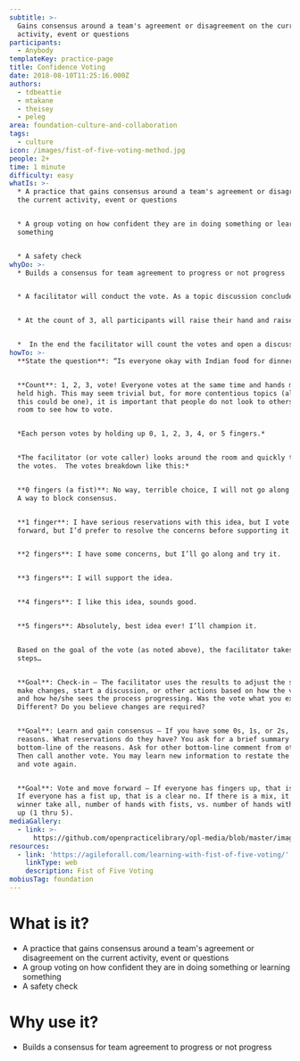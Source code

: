 ```yaml
---
subtitle: >-
  Gains consensus around a team's agreement or disagreement on the current
  activity, event or questions
participants:
  - Anybody
templateKey: practice-page
title: Confidence Voting
date: 2018-08-10T11:25:16.000Z
authors:
  - tdbeattie
  - mtakane
  - theisey
  - peleg
area: foundation-culture-and-collaboration
tags:
  - culture
icon: /images/fist-of-five-voting-method.jpg
people: 2+
time: 1 minute
difficulty: easy
whatIs: >-
  * A practice that gains consensus around a team's agreement or disagreement on
  the current activity, event or questions


  * A group voting on how confident they are in doing something or learning
  something


  * A safety check
whyDo: >-
  * Builds a consensus for team agreement to progress or not progress


  * A facilitator will conduct the vote. As a topic discussion concludes, the facilitator will ask the participants to vote how confident they are on understanding the topic, the ability to execute, and sufficent resources and time.


  * At the count of 3, all participants will raise their hand and raise fingers indicating their confidence: 1 for low, 5 for high and 2, 3 or 4 for anything in between.


  *  In the end the facilitator will count the votes and open a discussion on what is yet to be cleared or addressed before moving on to the next topic.
howTo: >-
  **State the question**: “Is everyone okay with Indian food for dinner?’


  **Count**: 1, 2, 3, vote! Everyone votes at the same time and hands must be
  held high. This may seem trivial but, for more contentious topics (although
  this could be one), it is important that people do not look to others in the
  room to see how to vote.


  *Each person votes by holding up 0, 1, 2, 3, 4, or 5 fingers.*


  *The facilitator (or vote caller) looks around the room and quickly tallies
  the votes.  The votes breakdown like this:*


  **0 fingers (a fist)**: No way, terrible choice, I will not go along with it.
  A way to block consensus.


  **1 finger**: I have serious reservations with this idea, but I vote to move
  forward, but I’d prefer to resolve the concerns before supporting it.


  **2 fingers**: I have some concerns, but I’ll go along and try it.


  **3 fingers**: I will support the idea.


  **4 fingers**: I like this idea, sounds good.


  **5 fingers**: Absolutely, best idea ever! I’ll champion it.


  Based on the goal of the vote (as noted above), the facilitator takes the next
  steps…


  **Goal**: Check-in — The facilitator uses the results to adjust the session,
  make changes, start a discussion, or other actions based on how the vote went
  and how he/she sees the process progressing. Was the vote what you expected?
  Different? Do you believe changes are required?


  **Goal**: Learn and gain consensus — If you have some 0s, 1s, or 2s, ask for
  reasons. What reservations do they have? You ask for a brief summary or a
  bottom-line of the reasons. Ask for other bottom-line comment from others.
  Then call another vote. You may learn new information to restate the question
  and vote again.


  **Goal**: Vote and move forward — If everyone has fingers up, that is a yes.
  If everyone has a fist up, that is a clear no. If there is a mix, it is a
  winner take all, number of hands with fists, vs. number of hands with fingers
  up (1 thru 5).
mediaGallery:
  - link: >-
      https://github.com/openpracticelibrary/opl-media/blob/master/images/fist-of-five-voting-method.jpg?raw=true
resources:
  - link: 'https://agileforall.com/learning-with-fist-of-five-voting/'
    linkType: web
    description: Fist of Five Voting
mobiusTag: foundation
---
```

# What is it?

* A practice that gains consensus around a team's agreement or disagreement on the current activity, event or questions
* A group voting on how confident they are in doing something or learning something
* A safety check



# Why use it?

* Builds a consensus for team agreement to progress or not progress
